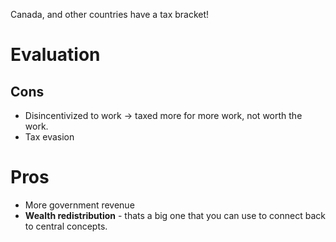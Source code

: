 Canada, and other countries have a tax bracket!
# Evaluation
## Cons
- Disincentivized  to work -> taxed more for more work, not worth the work.
- Tax evasion
# Pros
- More government revenue
- **Wealth redistribution** - thats a big one that you can use to connect back to central concepts.
